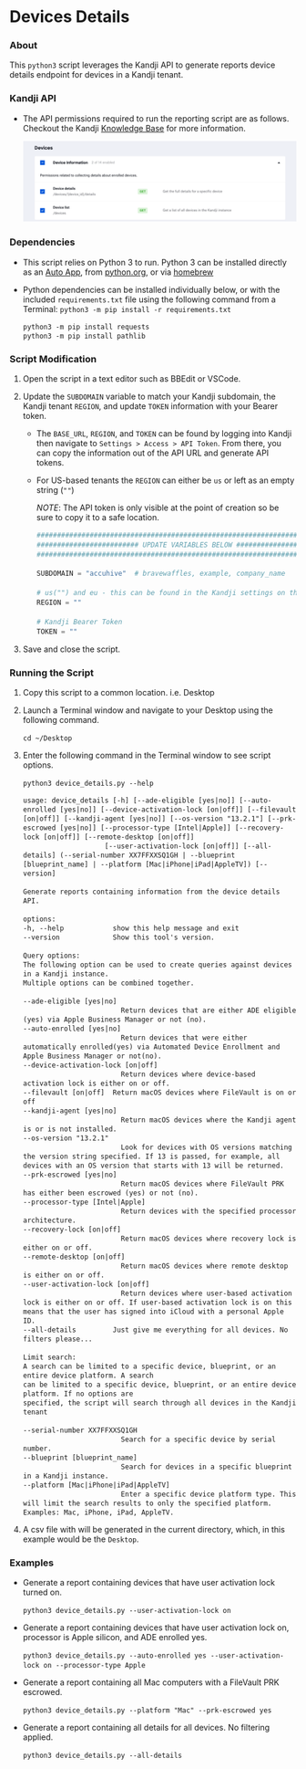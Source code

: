 # Devices Details

### About

This `python3` script leverages the Kandji API to generate reports device details endpoint for devices in a Kandji tenant.

### Kandji API

- The API permissions required to run the reporting script are as follows. Checkout the Kandji [Knowledge Base](https://support.kandji.io) for more information.

    <img src="images/api_permissions_required.png" alt="drawing" width="1024"/>

### Dependencies

- This script relies on Python 3 to run. Python 3 can be installed directly as an [Auto App](https://updates.kandji.io/auto-app-python-3-214020), from [python.org](https://www.python.org/downloads/), or via [homebrew](https://brew.sh)

- Python dependencies can be installed individually below, or with the included `requirements.txt` file using the following command from a Terminal: `python3 -m pip install -r requirements.txt`

    ```
    python3 -m pip install requests
    python3 -m pip install pathlib
    ```

### Script Modification

1. Open the script in a text editor such as BBEdit or VSCode.
1. Update the `SUBDOMAIN` variable to match your Kandji subdomain, the Kandji tenant `REGION`, and update `TOKEN` information with your Bearer token.

    - The `BASE_URL`, `REGION`, and `TOKEN` can be found by logging into Kandji then navigate to `Settings > Access > API Token`. From there, you can copy the information out of the API URL and generate API tokens.
    - For US-based tenants the `REGION` can either be `us` or left as an empty string (`""`)

        *NOTE*: The API token is only visible at the point of creation so be sure to copy it to a safe location.

        ```python
        ########################################################################################
        ######################### UPDATE VARIABLES BELOW #######################################
        ########################################################################################

        SUBDOMAIN = "accuhive"  # bravewaffles, example, company_name

        # us("") and eu - this can be found in the Kandji settings on the Access tab
        REGION = ""

        # Kandji Bearer Token
        TOKEN = ""
        ```

1. Save and close the script.

### Running the Script

1. Copy this script to a common location. i.e. Desktop
2. Launch a Terminal window and navigate to your Desktop using the following command.

    `cd ~/Desktop`

3. Enter the following command in the Terminal window to see script options.

    `python3 device_details.py --help`

    ```text
    usage: device_details [-h] [--ade-eligible [yes|no]] [--auto-enrolled [yes|no]] [--device-activation-lock [on|off]] [--filevault [on|off]] [--kandji-agent [yes|no]] [--os-version "13.2.1"] [--prk-escrowed [yes|no]] [--processor-type [Intel|Apple]] [--recovery-lock [on|off]] [--remote-desktop [on|off]]
                        [--user-activation-lock [on|off]] [--all-details] (--serial-number XX7FFXXSQ1GH | --blueprint [blueprint_name] | --platform [Mac|iPhone|iPad|AppleTV]) [--version]

    Generate reports containing information from the device details API.

    options:
    -h, --help            show this help message and exit
    --version             Show this tool's version.

    Query options:
    The following option can be used to create queries against devices in a Kandji instance. 
    Multiple options can be combined together.

    --ade-eligible [yes|no]
                            Return devices that are either ADE eligible (yes) via Apple Business Manager or not (no).
    --auto-enrolled [yes|no]
                            Return devices that were either automatically enrolled(yes) via Automated Device Enrollment and Apple Business Manager or not(no).
    --device-activation-lock [on|off]
                            Return devices where device-based activation lock is either on or off.
    --filevault [on|off]  Return macOS devices where FileVault is on or off
    --kandji-agent [yes|no]
                            Return macOS devices where the Kandji agent is or is not installed.
    --os-version "13.2.1"
                            Look for devices with OS versions matching the version string specified. If 13 is passed, for example, all devices with an OS version that starts with 13 will be returned.
    --prk-escrowed [yes|no]
                            Return macOS devices where FileVault PRK has either been escrowed (yes) or not (no).
    --processor-type [Intel|Apple]
                            Return devices with the specified processor architecture.
    --recovery-lock [on|off]
                            Return macOS devices where recovery lock is either on or off.
    --remote-desktop [on|off]
                            Return macOS devices where remote desktop is either on or off.
    --user-activation-lock [on|off]
                            Return devices where user-based activation lock is either on or off. If user-based activation lock is on this means that the user has signed into iCloud with a personal Apple ID.
    --all-details         Just give me everything for all devices. No filters please...

    Limit search:
    A search can be limited to a specific device, blueprint, or an entire device platform. A search 
    can be limited to a specific device, blueprint, or an entire device platform. If no options are 
    specified, the script will search through all devices in the Kandji tenant

    --serial-number XX7FFXXSQ1GH
                            Search for a specific device by serial number.
    --blueprint [blueprint_name]
                            Search for devices in a specific blueprint in a Kandji instance.
    --platform [Mac|iPhone|iPad|AppleTV]
                            Enter a specific device platform type. This will limit the search results to only the specified platform. Examples: Mac, iPhone, iPad, AppleTV.
    ```

4. A csv file with will be generated in the current directory, which, in this example would be the `Desktop`.

### Examples

- Generate a report containing devices that have user activation lock turned on.

    `python3 device_details.py --user-activation-lock on`

- Generate a report containing devices that have user activation lock on, processor is Apple silicon, and ADE enrolled yes.

    `python3 device_details.py --auto-enrolled yes --user-activation-lock on --processor-type Apple`

- Generate a report containing all Mac computers with a FileVault PRK escrowed.

    `python3 device_details.py --platform "Mac" --prk-escrowed yes`

- Generate a report containing all details for all devices. No filtering applied.

    `python3 device_details.py --all-details`
